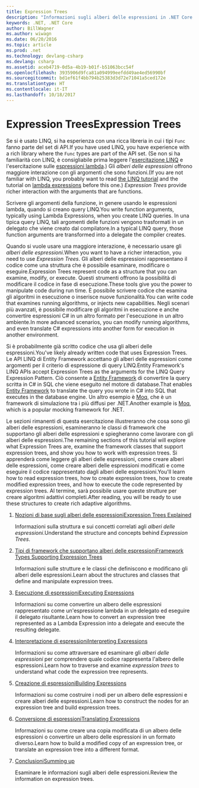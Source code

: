 ```yaml
---
title: Expression Trees
description: "Informazioni sugli alberi delle espressioni in .NET Core e su come usarli per rappresentare il codice sotto forma di strutture che è possibile esaminare, modificare ed eseguire."
keywords: .NET, .NET Core
author: BillWagner
ms.author: wiwagn
ms.date: 06/20/2016
ms.topic: article
ms.prod: .net
ms.technology: devlang-csharp
ms.devlang: csharp
ms.assetid: aceb4719-0d5a-4b19-b01f-b51063bcc54f
ms.openlocfilehash: 3935906d9fca81a094999eefdd49ae4ed56990bf
ms.sourcegitcommit: bd1ef61f4bb794b25383d3d72e71041a5ced172e
ms.translationtype: HT
ms.contentlocale: it-IT
ms.lasthandoff: 10/18/2017
---
```

# <a name="expression-trees"></a><span data-ttu-id="f42f7-104">Expression Trees</span><span class="sxs-lookup"><span data-stu-id="f42f7-104">Expression Trees</span></span>

<span data-ttu-id="f42f7-105">Se si è usato LINQ, si ha esperienza con una ricca libreria in cui i tipi `Func` fanno parte del set di API.</span><span class="sxs-lookup"><span data-stu-id="f42f7-105">If you have used LINQ, you have experience with a rich library where the `Func` types are part of the API set.</span></span> <span data-ttu-id="f42f7-106">(Se non si ha familiarità con LINQ, è consigliabile prima leggere l'[esercitazione LINQ](linq/index.md) e l'esercitazione sulle [espressioni lambda](lambda-expressions.md).) Gli *alberi delle espressioni* offrono maggiore interazione con gli argomenti che sono funzioni.</span><span class="sxs-lookup"><span data-stu-id="f42f7-106">(If you are not familiar with LINQ, you probably want to read [the LINQ tutorial](linq/index.md) and the tutorial on [lambda expressions](lambda-expressions.md) before this one.) *Expression Trees* provide richer interaction with the arguments that are functions.</span></span>

<span data-ttu-id="f42f7-107">Scrivere gli argomenti della funzione, in genere usando le espressioni lambda, quando si creano query LINQ.</span><span class="sxs-lookup"><span data-stu-id="f42f7-107">You write function arguments, typically using Lambda Expressions, when you create LINQ queries.</span></span> <span data-ttu-id="f42f7-108">In una tipica query LINQ, tali argomenti delle funzioni vengono trasformati in un delegato che viene creato dal compilatore.</span><span class="sxs-lookup"><span data-stu-id="f42f7-108">In a typical LINQ query, those function arguments are transformed into a delegate the compiler creates.</span></span> 

<span data-ttu-id="f42f7-109">Quando si vuole usare una maggiore interazione, è necessario usare gli *alberi delle espressioni*.</span><span class="sxs-lookup"><span data-stu-id="f42f7-109">When you want to have a richer interaction, you need to use *Expression Trees*.</span></span>
<span data-ttu-id="f42f7-110">Gli alberi delle espressioni rappresentano il codice come una struttura che è possibile esaminare, modificare o eseguire.</span><span class="sxs-lookup"><span data-stu-id="f42f7-110">Expression Trees represent code as a structure that you can examine, modify, or execute.</span></span> <span data-ttu-id="f42f7-111">Questi strumenti offrono la possibilità di modificare il codice in fase di esecuzione.</span><span class="sxs-lookup"><span data-stu-id="f42f7-111">These tools give you the power to manipulate code during run time.</span></span> <span data-ttu-id="f42f7-112">È possibile scrivere codice che esamina gli algoritmi in esecuzione o inserisce nuove funzionalità.</span><span class="sxs-lookup"><span data-stu-id="f42f7-112">You can write code that examines running algorithms, or injects new capabilities.</span></span> <span data-ttu-id="f42f7-113">Negli scenari più avanzati, è possibile modificare gli algoritmi in esecuzione e anche convertire espressioni C# in un altro formato per l'esecuzione in un altro ambiente.</span><span class="sxs-lookup"><span data-stu-id="f42f7-113">In more advanced scenarios, you can modify running algorithms, and even translate C# expressions into another form for execution in another environment.</span></span>

<span data-ttu-id="f42f7-114">Si è probabilmente già scritto codice che usa gli alberi delle espressioni.</span><span class="sxs-lookup"><span data-stu-id="f42f7-114">You've likely already written code that uses Expression Trees.</span></span> <span data-ttu-id="f42f7-115">Le API LINQ di Entity Framework accettano gli alberi delle espressioni come argomenti per il criterio di espressione di query LINQ.</span><span class="sxs-lookup"><span data-stu-id="f42f7-115">Entity Framework's LINQ APIs accept Expression Trees as the arguments for the LINQ Query Expression Pattern.</span></span>
<span data-ttu-id="f42f7-116">Ciò consente a [Entity Framework](http://docs.efproject.net/en/latest/) di convertire la query scritta in C# in SQL che viene eseguito nel motore di database.</span><span class="sxs-lookup"><span data-stu-id="f42f7-116">That enables [Entity Framework](http://docs.efproject.net/en/latest/) to translate the query you wrote in C# into SQL that executes in the database engine.</span></span> <span data-ttu-id="f42f7-117">Un altro esempio è [Moq](https://github.com/Moq/moq), che è un framework di simulazione tra i più diffusi per .NET.</span><span class="sxs-lookup"><span data-stu-id="f42f7-117">Another example is [Moq](https://github.com/Moq/moq), which is a popular mocking framework for .NET.</span></span>

<span data-ttu-id="f42f7-118">Le sezioni rimanenti di questa esercitazione illustreranno che cosa sono gli alberi delle espressioni, esamineranno le classi di framework che supportano gli alberi delle espressioni e spiegheranno come lavorare con gli alberi delle espressioni.</span><span class="sxs-lookup"><span data-stu-id="f42f7-118">The remaining sections of this tutorial will explore what Expression Trees are, examine the framework classes that support expression trees, and show you how to work with expression trees.</span></span> <span data-ttu-id="f42f7-119">Si apprenderà come leggere gli alberi delle espressioni, come creare alberi delle espressioni, come creare alberi delle espressioni modificati e come eseguire il codice rappresentato dagli alberi delle espressioni.</span><span class="sxs-lookup"><span data-stu-id="f42f7-119">You'll learn how to read expression trees, how to create expression trees, how to create modified expression trees, and how to execute the code represented by expression trees.</span></span> <span data-ttu-id="f42f7-120">Al termine, sarà possibile usare queste strutture per creare algoritmi adattivi completi.</span><span class="sxs-lookup"><span data-stu-id="f42f7-120">After reading, you will be ready to use these structures to create rich adaptive algorithms.</span></span>

1. [<span data-ttu-id="f42f7-121">Nozioni di base sugli alberi delle espressioni</span><span class="sxs-lookup"><span data-stu-id="f42f7-121">Expression Trees Explained</span></span>](expression-trees-explained.md)

    <span data-ttu-id="f42f7-122">Informazioni sulla struttura e sui concetti correlati agli *alberi delle espressioni*.</span><span class="sxs-lookup"><span data-stu-id="f42f7-122">Understand the structure and concepts behind *Expression Trees*.</span></span>
    
2. [<span data-ttu-id="f42f7-123">Tipi di framework che supportano alberi delle espressioni</span><span class="sxs-lookup"><span data-stu-id="f42f7-123">Framework Types Supporting Expression Trees</span></span>](expression-classes.md)
    
    <span data-ttu-id="f42f7-124">Informazioni sulle strutture e le classi che definiscono e modificano gli alberi delle espressioni.</span><span class="sxs-lookup"><span data-stu-id="f42f7-124">Learn about the structures and classes that define and manipulate expression trees.</span></span>
    
3. [<span data-ttu-id="f42f7-125">Esecuzione di espressioni</span><span class="sxs-lookup"><span data-stu-id="f42f7-125">Executing Expressions</span></span>](expression-trees-execution.md)

    <span data-ttu-id="f42f7-126">Informazioni su come convertire un albero delle espressioni rappresentato come un'espressione lambda in un delegato ed eseguire il delegato risultante.</span><span class="sxs-lookup"><span data-stu-id="f42f7-126">Learn how to convert an expression tree represented as a Lambda Expression into a delegate and execute the resulting delegate.</span></span>

4. [<span data-ttu-id="f42f7-127">Interpretazione di espressioni</span><span class="sxs-lookup"><span data-stu-id="f42f7-127">Interpreting Expressions</span></span>](expression-trees-interpreting.md)

    <span data-ttu-id="f42f7-128">Informazioni su come attraversare ed esaminare gli *alberi delle espressioni* per comprendere quale codice rappresenta l'albero delle espressioni.</span><span class="sxs-lookup"><span data-stu-id="f42f7-128">Learn how to traverse and examine *expression trees* to understand what code the expression tree represents.</span></span>

5. [<span data-ttu-id="f42f7-129">Creazione di espressioni</span><span class="sxs-lookup"><span data-stu-id="f42f7-129">Building Expressions</span></span>](expression-trees-building.md)

    <span data-ttu-id="f42f7-130">Informazioni su come costruire i nodi per un albero delle espressioni e creare alberi delle espressioni.</span><span class="sxs-lookup"><span data-stu-id="f42f7-130">Learn how to construct the nodes for an expression tree and build expression trees.</span></span>

6. [<span data-ttu-id="f42f7-131">Conversione di espressioni</span><span class="sxs-lookup"><span data-stu-id="f42f7-131">Translating Expressions</span></span>](expression-trees-translating.md)

    <span data-ttu-id="f42f7-132">Informazioni su come creare una copia modificata di un albero delle espressioni o convertire un albero delle espressioni in un formato diverso.</span><span class="sxs-lookup"><span data-stu-id="f42f7-132">Learn how to build a modified copy of an expression tree, or translate an expression tree into a different format.</span></span>

7. [<span data-ttu-id="f42f7-133">Conclusioni</span><span class="sxs-lookup"><span data-stu-id="f42f7-133">Summing up</span></span>](expression-trees-summary.md)

    <span data-ttu-id="f42f7-134">Esaminare le informazioni sugli alberi delle espressioni.</span><span class="sxs-lookup"><span data-stu-id="f42f7-134">Review the information on expression trees.</span></span>
    
